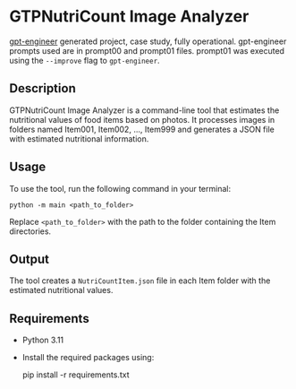 # GTPNutriCount Image Analyzer

[gpt-engineer](https://github.com/gpt-engineer-org/gpt-engineer) generated project, case study, fully operational. gpt-engineer prompts used are in prompt00 and prompt01 files. prompt01 was executed using the `--improve` flag to `gpt-engineer`.

## Description
GTPNutriCount Image Analyzer is a command-line tool that estimates the nutritional values of food items based on photos. It processes images in folders named Item001, Item002, ..., Item999 and generates a JSON file with estimated nutritional information.

## Usage
To use the tool, run the following command in your terminal:

    python -m main <path_to_folder>

Replace `<path_to_folder>` with the path to the folder containing the Item directories.

## Output
The tool creates a `NutriCountItem.json` file in each Item folder with the estimated nutritional values.

## Requirements
- Python 3.11
- Install the required packages using:

    pip install -r requirements.txt